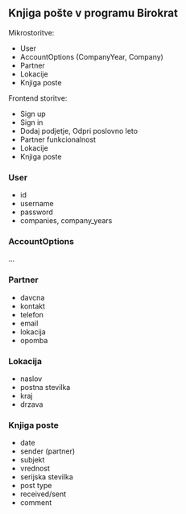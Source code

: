 ## Knjiga pošte v programu Birokrat

Mikrostoritve:

- User 
- AccountOptions (CompanyYear, Company)
- Partner
- Lokacije
- Knjiga poste


Frontend storitve:

- Sign up
- Sign in
- Dodaj podjetje, Odpri poslovno leto
- Partner funkcionalnost
- Lokacije
- Knjiga poste

### User

- id
- username
- password
- companies, company_years

### AccountOptions
...

### Partner

- davcna
- kontakt
- telefon
- email
- lokacija
- opomba

### Lokacija

- naslov
- postna stevilka
- kraj
- drzava

### Knjiga poste

- date
- sender (partner)
- subjekt
- vrednost
- serijska stevilka
- post type
- received/sent
- comment